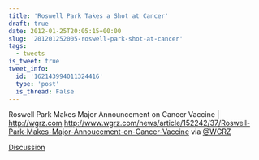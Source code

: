 ```yaml
---
title: 'Roswell Park Takes a Shot at Cancer'
draft: true
date: 2012-01-25T20:05:15+00:00
slug: '201201252005-roswell-park-shot-at-cancer'
tags:
  - tweets
is_tweet: true
tweet_info:
  id: '162143994011324416'
  type: 'post'
  is_thread: False
---
```




Roswell Park Makes Major Announcement on Cancer Vaccine | <http://wgrz.com> <http://www.wgrz.com/news/article/152242/37/Roswell-Park-Makes-Major-Annoucement-on-Cancer-Vaccine> via [@WGRZ](https://x.com/WGRZ)

[Discussion](https://x.com/sytelus/status/162143994011324416)
